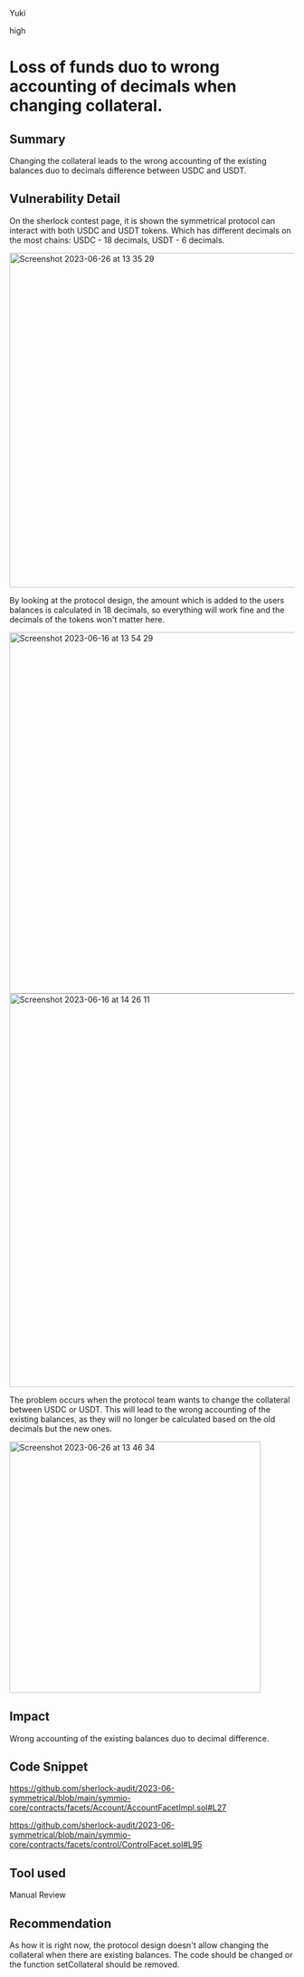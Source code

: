 Yuki

high

# Loss of funds duo to wrong accounting of decimals when changing collateral.

## Summary
Changing the collateral leads to the wrong accounting of the existing balances duo to decimals difference between USDC and USDT. 

## Vulnerability Detail

On the sherlock contest page, it is shown the symmetrical protocol can interact with both USDC and USDT tokens. Which has different decimals on the most chains: USDC - 18 decimals, USDT - 6 decimals.

<img width="591" alt="Screenshot 2023-06-26 at 13 35 29" src="https://github.com/SilentYuki/Symmetrical/assets/135425690/4d879991-3fd0-48b7-acbe-41ee6e0a49ab">

By looking at the protocol design, the amount which is added to the users balances is calculated in 18 decimals, so everything will work fine and the decimals of the tokens won't matter here.

<img width="638" alt="Screenshot 2023-06-16 at 13 54 29" src="https://github.com/SilentYuki/Symmetrical/assets/135425690/5d88a97d-edee-4b1b-ab6a-aeb297387036">
<img width="695" alt="Screenshot 2023-06-16 at 14 26 11" src="https://github.com/SilentYuki/Symmetrical/assets/135425690/238dd03c-09e7-40cb-bcb4-da2058cd7192">

The problem occurs when the protocol team wants to change the collateral between USDC or USDT.
This will lead to the wrong accounting of the existing balances, as they will no longer be calculated based on the old decimals but the new ones.

<img width="444" alt="Screenshot 2023-06-26 at 13 46 34" src="https://github.com/SilentYuki/Symmetrical/assets/135425690/e5500997-32ac-400f-87b4-05c1b294365b">

## Impact
Wrong accounting of the existing balances duo to decimal difference.

## Code Snippet

https://github.com/sherlock-audit/2023-06-symmetrical/blob/main/symmio-core/contracts/facets/Account/AccountFacetImpl.sol#L27

https://github.com/sherlock-audit/2023-06-symmetrical/blob/main/symmio-core/contracts/facets/control/ControlFacet.sol#L95

## Tool used

Manual Review

## Recommendation
As how it is right now, the protocol design doesn't allow changing the collateral when there are existing balances.
The code should be changed or the function setCollateral should be removed.

